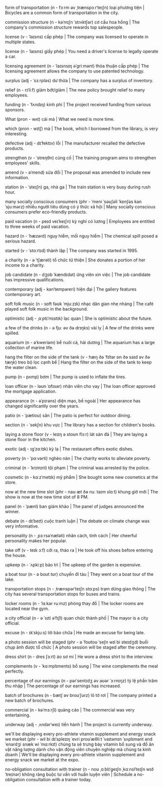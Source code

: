 form of transportation (n - fɔːrm əv ˌtrænspɔːrˈteɪʃn) loại phương tiện | Bicycles are a common form of transportation in the city.

commission structure (n - kəˈmɪʃn ˈstrʌktʃər) cơ cấu hoa hồng | The company's commission structure rewards top salespeople.

license (v - ˈlaɪsns) cấp phép | The company was licensed to operate in multiple states.

license (n - ˈlaɪsns) giấy phép | You need a driver's license to legally operate a car.

licensing agreement (n - ˈlaɪsnsɪŋ əˈɡriːmənt) thỏa thuận cấp phép | The licensing agreement allows the company to use patented technology.

surplus (adj - ˈsɜːrpləs) dư thừa | The company has a surplus of inventory.

relief (n - rɪˈliːf) giảm bớt/giảm | The new policy brought relief to many employees.

funding (n - ˈfʌndɪŋ) kinh phí | The project received funding from various sponsors.

What (pron - wʌt) cái mà | What we need is more time.

which (pron - wɪtʃ) mà | The book, which I borrowed from the library, is very interesting.

defective (adj - dɪˈfektɪv) lỗi | The manufacturer recalled the defective products.

strengthen (v - ˈstreŋθn) củng cố | The training program aims to strengthen employees' skills.

amend (v - əˈmend) sửa đổi | The proposal was amended to include new information.

station (n - ˈsteɪʃn) ga, nhà ga | The train station is very busy during rush hour.

many socially conscious consumers (phr - ˈmeni ˈsəʊʃəli ˈkɒnʃəs kənˈsjuːmərz) nhiều người tiêu dùng có ý thức xã hội | Many socially conscious consumers prefer eco-friendly products.

paid vacation (n - peɪd veɪˈkeɪʃn) kỳ nghỉ có lương | Employees are entitled to three weeks of paid vacation.

hazard (n - ˈhæzərd) nguy hiểm, mối nguy hiểm | The chemical spill posed a serious hazard.

started (v - ˈstɑːrtɪd) thành lập | The company was started in 1995.

a charity (n - ə ˈtʃærəti) tổ chức từ thiện | She donates a portion of her income to a charity.

job candidate (n - dʒɒb ˈkændɪdət) ứng viên xin việc | The job candidate has impressive qualifications.

contemporary (adj - kənˈtempəreri) hiện đại | The gallery features contemporary art.

soft folk music (n - sɒft fəʊk ˈmjuːzɪk) nhạc dân gian nhẹ nhàng | The café played soft folk music in the background.

optimistic (adj - ˌɑːptɪˈmɪstɪk) lạc quan | She is optimistic about the future.

a few of the drinks (n - ə fjuː əv ðə drɪŋks) vài ly | A few of the drinks were spilled.

aquarium (n - əˈkweriəm) bể nuôi cá, hải dương | The aquarium has a large collection of marine life.

hang the filter on the side of the tank (v - hæŋ ðə ˈfɪltər ɒn ðə saɪd əv ðə tæŋk) treo bộ lọc cạnh bể | Hang the filter on the side of the tank to keep the water clean.

pump (n - pʌmp) bơm | The pump is used to inflate the tires.

loan officer (n - ləʊn ˈɒfɪsər) nhân viên cho vay | The loan officer approved the mortgage application.

appearance (n - əˈpɪrəns) diện mạo, bề ngoài | Her appearance has changed significantly over the years.

patio (n - ˈpætioʊ) sân | The patio is perfect for outdoor dining.

section (n - ˈsekʃn) khu vực | The library has a section for children's books.

laying a stone floor (v - leɪɪŋ ə stoʊn flɔːr) lát sàn đá | They are laying a stone floor in the kitchen.

exotic (adj - ɪɡˈzɑːtɪk) kỳ lạ | The restaurant offers exotic dishes.

poverty (n - ˈpɑːvərti) nghèo nàn | The charity works to alleviate poverty.

criminal (n - ˈkrɪmɪnl) tội phạm | The criminal was arrested by the police.

cosmetic (n - kɑːzˈmetɪk) mỹ phẩm | She bought some new cosmetics at the store.

now at the new time slot (phr - naʊ æt ðə nuː taɪm slɑːt) khung giờ mới | The show is now at the new time slot of 8 PM.

panel (n - ˈpænl) ban giám khảo | The panel of judges announced the winner.

debate (n - dɪˈbeɪt) cuộc tranh luận | The debate on climate change was very informative.

personality (n - ˌpɜːrsəˈnæləti) nhân cách, tính cách | Her cheerful personality makes her popular.

take off (v - teɪk ɔːf) cởi ra, tháo ra | He took off his shoes before entering the house.

upkeep (n - ˈʌpkiːp) bảo trì | The upkeep of the garden is expensive.

a boat tour (n - ə boʊt tʊr) chuyến đi tàu | They went on a boat tour of the lake.

transportation stops (n - ˌtrænspərˈteɪʃn stɑːps) trạm dừng giao thông | The city has several transportation stops for buses and trains.

locker rooms (n - ˈlɑːkər ruːmz) phòng thay đồ | The locker rooms are located near the gym.

a city official (n - ə ˈsɪti əˈfɪʃl) quan chức thành phố | The mayor is a city official.

excuse (n - ɪkˈskjuːs) lời bào chữa | He made an excuse for being late.

a photo session will be staged (phr - ə ˈfoʊtoʊ ˈseʃn wɪl bi steɪdʒd) buổi chụp ảnh được tổ chức | A photo session will be staged after the ceremony.

dress shirt (n - dres ʃɜːrt) áo sơ mi | He wore a dress shirt to the interview.

complements (v - ˈkɑːmplɪments) bổ sung | The wine complements the meal perfectly.

percentage of our earnings (n - pərˈsentɪdʒ əv aʊər ˈɜːrnɪŋz) tỷ lệ phần trăm thu nhập | The percentage of our earnings has increased.

batch of brochures (n - bætʃ əv broʊˈʃʊrz) lô tờ rơi | The company printed a new batch of brochures.

commercial (n - kəˈmɜːrʃl) quảng cáo | The commercial was very entertaining.

underway (adj - ˌʌndərˈweɪ) tiến hành | The project is currently underway.

we'll be displaying every pro-athlete vitamin supplement and energy snack we market (phr - wil bi dɪˈspleɪɪŋ ˈevri proʊˈæθliːt ˈvaɪtəmɪn ˈsʌplɪmənt ənd ˈenərdʒi snæk wi ˈmɑːrkɪt) chúng ta sẽ trưng bày vitamin bổ sung và đồ ăn vặt năng lượng dành cho vận động viên chuyên nghiệp mà chúng ta kinh doanh | We'll be displaying every pro-athlete vitamin supplement and energy snack we market at the expo.

no-obligation consultation with trainer (n - noʊ ˌɑːblɪˈɡeɪʃn ˌkɑːnslˈteɪʃn wɪð ˈtreɪnər) không ràng buộc tư vấn với huấn luyện viên | Schedule a no-obligation consultation with a trainer today.
